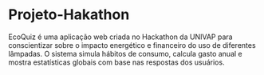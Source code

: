 # Projeto-Hakathon
EcoQuiz é uma aplicação web criada no Hackathon da UNIVAP para conscientizar sobre o impacto energético e financeiro do uso de diferentes lâmpadas. O sistema simula hábitos de consumo, calcula gasto anual e mostra estatísticas globais com base nas respostas dos usuários.
